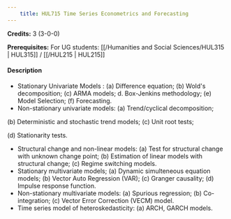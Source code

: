 ```yaml
---
    title: HUL715 Time Series Econometrics and Forecasting
---
```

**Credits:** 3 (3-0-0)



**Prerequisites:** For UG students: [[/Humanities and Social Sciences/HUL315 | HUL315]] / [[/HUL215 | HUL215]]

#### Description 

- Stationary Univariate Models : (a) Difference equation; (b) Wold's decomposition; (c) ARMA models; d. Box-Jenkins methodology; (e) Model Selection; (f) Forecasting.
- Non-stationary univariate models: (a) Trend/cyclical decomposition;

(b) Deterministic and stochastic trend models; (c) Unit root tests;

(d) Stationarity tests.
- Structural change and non-linear models: (a) Test for structural change with unknown change point; (b) Estimation of linear models with structural change; (c) Regime switching models.
- Stationary multivariate models; (a) Dynamic simulteneous equation models; (b) Vector Auto Regression (VAR); (c) Granger causality; (d) Impulse response function.
- Non-stationary multivariate models: (a) Spurious regression; (b) Co-integration; (c) Vector Error Correction (VECM) model.
- Time series model of heteroskedasticity: (a) ARCH, GARCH models.